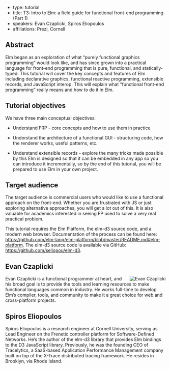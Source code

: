 - type: tutorial
- title: T3: Intro to Elm: a field guide for functional front-end programming (Part 1)
- speakers: Evan Czaplicki, Spiros Eliopoulos
- affiliations: Prezi, Cornell

## Abstract
Elm began as an exploration of what “purely functional graphics
programming” would look like, and has since grown into a practical
language for front-end programming that is pure, functional, and
statically-typed. This tutorial will cover the key concepts and
features of Elm including declarative graphics, functional reactive
programming, extensible records, and JavaScript interop. This will
explain what “functional front-end programming” really means and how
to do it in Elm.

## Tutorial objectives
We have three main conceptual objectives:

* Understand FRP - core concepts and how to use them in practice

* Understand the architecture of a functional GUI - structuring code,
  how the renderer works, useful patterns, etc.

* Understand extensible records - explore the many tricks made
  possible by this Elm is designed so that it can be embedded in any
  app so you can introduce it incrementally, so by the end of this
  tutorial, you will be prepared to use Elm in your own project.

## Target audience
The target audience is commercial users who would like to use a
functional approach on the front-end. Whether you are frustrated with
JS or just exploring alternative approaches, you will get a lot out of
this. It is also valuable for academics interested in seeing FP used
to solve a very real practical problem.

This tutorial requires the Elm Platform, the elm-d3 source code, and a
modern web browser. Documentation of the process can be found here:
https://github.com/elm-lang/elm-platform/blob/master/README.md#elm-platform. The
elm-d3 source code is available via GitHub:
https://github.com/seliopou/elm-d3.

## Evan Czaplicki
<img align="right" src="img/evan-czaplicki.jpg" alt="Evan Czaplicki"></img>
Evan Czaplicki is a functional programmer at heart, and his broad goal is to provide the tools and learning resources to make functional languages common in industry. He works full-time to develop Elm’s compiler, tools, and community to make it a great choice for web and cross-platform projects.

## Spiros Eliopoulos
Spiros Eliopoulos is a research engineer at Cornell
University, serving as Lead Engineer on the Frenetic controller
platform for Software-Defined Networks. He’s the author of the elm-d3
library that provides Elm bindings to the D3 JavaScript
library. Previously, he was the founding CEO of Tracelytics, a
SaaS-based Application Performance Management company built on top of
the X-Trace distributed tracing framework. He resides in Brooklyn, via
Rhode Island.
